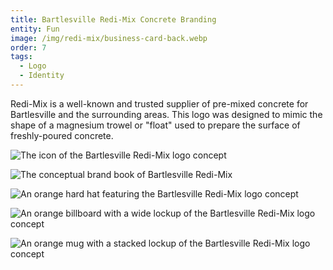 ```yaml
---
title: Bartlesville Redi-Mix Concrete Branding
entity: Fun
image: /img/redi-mix/business-card-back.webp
order: 7
tags:
  - Logo
  - Identity
---
```


Redi-Mix is a well-known and trusted supplier of pre-mixed concrete for
Bartlesville and the surrounding areas. This logo was designed to mimic the
shape of a magnesium trowel or "float" used to prepare the surface of
freshly-poured concrete.

![The icon of the Bartlesville Redi-Mix logo concept](/img/redi-mix/logo.svg)

![The conceptual brand book of Bartlesville Redi-Mix](/img/redi-mix/brand-book.webp)

![An orange hard hat featuring the Bartlesville Redi-Mix logo concept](/img/redi-mix/hard-hat.webp)

![An orange billboard with a wide lockup of the Bartlesville Redi-Mix logo concept](/img/redi-mix/billboard.webp)

![An orange mug with a stacked lockup of the Bartlesville Redi-Mix logo concept](/img/redi-mix/mug.webp)
